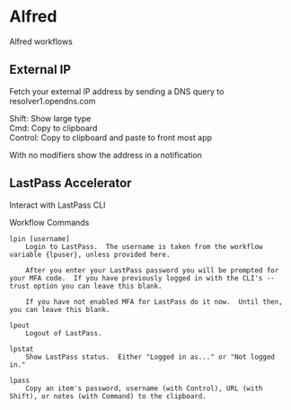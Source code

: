 # Alfred
Alfred workflows


## External IP

Fetch your external IP address by sending a DNS query to resolver1.opendns.com

Shift:	Show large type<br/>
Cmd:		Copy to clipboard<br/>
Control:	Copy to clipboard and paste to front most app

With no modifiers show the address in a notification


## LastPass Accelerator

Interact with LastPass CLI

Workflow Commands

	lpin [username]
		Login to LastPass.  The username is taken from the workflow variable {lpuser}, unless provided here.

		After you enter your LastPass password you will be prompted for your MFA code.  If you have previously logged in with the CLI's --trust option you can leave this blank.

		If you have not enabled MFA for LastPass do it now.  Until then, you can leave this blank.

	lpout
		Logout of LastPass.

	lpstat
		Show LastPass status.  Either "Logged in as..." or "Not logged in."

	lpass
		Copy an item's password, username (with Control), URL (with Shift), or notes (with Command) to the clipboard.
